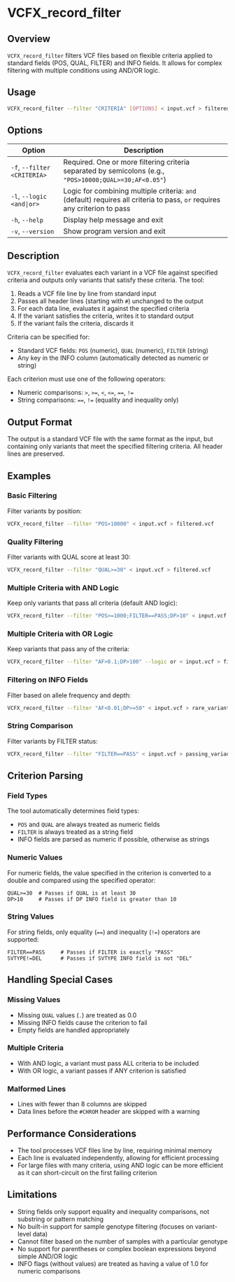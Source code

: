 # VCFX_record_filter

## Overview
`VCFX_record_filter` filters VCF files based on flexible criteria applied to standard fields (POS, QUAL, FILTER) and INFO fields. It allows for complex filtering with multiple conditions using AND/OR logic.

## Usage
```bash
VCFX_record_filter --filter "CRITERIA" [OPTIONS] < input.vcf > filtered.vcf
```

## Options
| Option | Description |
|--------|-------------|
| `-f`, `--filter <CRITERIA>` | Required. One or more filtering criteria separated by semicolons (e.g., `"POS>10000;QUAL>=30;AF<0.05"`) |
| `-l`, `--logic <and\|or>` | Logic for combining multiple criteria: `and` (default) requires all criteria to pass, `or` requires any criterion to pass |
| `-h`, `--help` | Display help message and exit |
| `-v`, `--version` | Show program version and exit |

## Description
`VCFX_record_filter` evaluates each variant in a VCF file against specified criteria and outputs only variants that satisfy these criteria. The tool:

1. Reads a VCF file line by line from standard input
2. Passes all header lines (starting with `#`) unchanged to the output
3. For each data line, evaluates it against the specified criteria
4. If the variant satisfies the criteria, writes it to standard output
5. If the variant fails the criteria, discards it

Criteria can be specified for:
- Standard VCF fields: `POS` (numeric), `QUAL` (numeric), `FILTER` (string)
- Any key in the INFO column (automatically detected as numeric or string)

Each criterion must use one of the following operators:
- Numeric comparisons: `>`, `>=`, `<`, `<=`, `==`, `!=`
- String comparisons: `==`, `!=` (equality and inequality only)

## Output Format
The output is a standard VCF file with the same format as the input, but containing only variants that meet the specified filtering criteria. All header lines are preserved.

## Examples

### Basic Filtering
Filter variants by position:
```bash
VCFX_record_filter --filter "POS>10000" < input.vcf > filtered.vcf
```

### Quality Filtering
Filter variants with QUAL score at least 30:
```bash
VCFX_record_filter --filter "QUAL>=30" < input.vcf > filtered.vcf
```

### Multiple Criteria with AND Logic
Keep only variants that pass all criteria (default AND logic):
```bash
VCFX_record_filter --filter "POS>=1000;FILTER==PASS;DP>10" < input.vcf > filtered.vcf
```

### Multiple Criteria with OR Logic
Keep variants that pass any of the criteria:
```bash
VCFX_record_filter --filter "AF>0.1;DP>100" --logic or < input.vcf > filtered.vcf
```

### Filtering on INFO Fields
Filter based on allele frequency and depth:
```bash
VCFX_record_filter --filter "AF<0.01;DP>=50" < input.vcf > rare_variants.vcf
```

### String Comparison
Filter variants by FILTER status:
```bash
VCFX_record_filter --filter "FILTER==PASS" < input.vcf > passing_variants.vcf
```

## Criterion Parsing

### Field Types
The tool automatically determines field types:
- `POS` and `QUAL` are always treated as numeric fields
- `FILTER` is always treated as a string field
- INFO fields are parsed as numeric if possible, otherwise as strings

### Numeric Values
For numeric fields, the value specified in the criterion is converted to a double and compared using the specified operator:
```
QUAL>=30  # Passes if QUAL is at least 30
DP>10     # Passes if DP INFO field is greater than 10
```

### String Values
For string fields, only equality (`==`) and inequality (`!=`) operators are supported:
```
FILTER==PASS     # Passes if FILTER is exactly "PASS"
SVTYPE!=DEL      # Passes if SVTYPE INFO field is not "DEL"
```

## Handling Special Cases

### Missing Values
- Missing `QUAL` values (`.`) are treated as 0.0
- Missing INFO fields cause the criterion to fail
- Empty fields are handled appropriately

### Multiple Criteria
- With AND logic, a variant must pass ALL criteria to be included
- With OR logic, a variant passes if ANY criterion is satisfied

### Malformed Lines
- Lines with fewer than 8 columns are skipped
- Data lines before the `#CHROM` header are skipped with a warning

## Performance Considerations
- The tool processes VCF files line by line, requiring minimal memory
- Each line is evaluated independently, allowing for efficient processing
- For large files with many criteria, using AND logic can be more efficient as it can short-circuit on the first failing criterion

## Limitations
- String fields only support equality and inequality comparisons, not substring or pattern matching
- No built-in support for sample genotype filtering (focuses on variant-level data)
- Cannot filter based on the number of samples with a particular genotype
- No support for parentheses or complex boolean expressions beyond simple AND/OR logic
- INFO flags (without values) are treated as having a value of 1.0 for numeric comparisons 